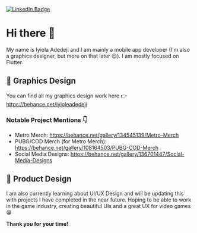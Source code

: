 [![LinkedIn Badge](https://img.shields.io/badge/LinkedIn-Profile-informational?style=for-the-badge&logo=linkedin&logoColor=white&color=0D76A8)](https://www.linkedin.com/in/iyiola-adedeji-522ba61a6/)

# Hi there 👋

My name is Iyiola Adedeji and I am mainly a mobile app developer (I'm also a graphics designer, but more on that later 😉). I am mostly focused on Flutter.



## 🎨 Graphics Design
You can find all my graphics design work here 👉 https://behance.net/iyioleadedeji

### Notable Project Mentions 👇
- Metro Merch: https://behance.net/gallery/134545139/Metro-Merch
- PUBG/COD Merch (for Metro Merch): https://behance.net/gallery/108164503/PUBG-COD-Merch
- Social Media Designs: https://behance.net/gallery/136701447/Social-Media-Designs

## 📱 Product Design
I am also currently learning about UI/UX Design and will be updating this with projects I have completed in the near future.
Hoping to be able to work in the game industry, creating beautiful UIs and a great UX for video games 😁

<b>Thank you for your time!</b>


<!--
**bookofiyi/bookofiyi** is a ✨ _special_ ✨ repository because its `README.md` (this file) appears on your GitHub profile.

Here are some ideas to get you started:

- 🔭 I’m currently working on ...
- 🌱 I’m currently learning ...
- 👯 I’m looking to collaborate on ...
- 🤔 I’m looking for help with ...
- 💬 Ask me about ...
- 📫 How to reach me: ...
- 😄 Pronouns: ...
- ⚡ Fun fact: ...
-->
